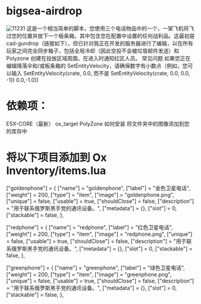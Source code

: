 # bigsea-airdrop
![11231](https://github.com/GTAbigsea/bigsea-airdrop/assets/92125012/fa933e8e-7dfc-4b55-8ebc-674f698c75b7)
这是一个相当简单的脚本，您使用三个电话物品中的一个，一架飞机将飞过您的位置并放下一个板条箱，其中包含您在配置中设置的任何战利品。这最初是 cad-gundrop（链接如下），但已针对我正在开发的服务器进行了编辑，以在所有玩家之间完全同步箱子，包括全局冷却（因此空投不会被垃圾邮件发送）和 Polyzone 创建在投放区域周围，在进入时通知红区人员。
常见问题
如果您正在编辑降落伞和/或板条箱的 SetEntityVelocity，请确保数字有小数点（例如，您可以输入 SetEntityVelocity(crate, 0.0, 而不是 SetEntityVelocity(crate, 0.0, 0.0, -1)) 0.0,-1.0))

# 依赖项：
ESX-CORE（最新）
ox_target
PolyZone
如何安装
将文件夹中的图像添加到您的库存中
# 将以下项目添加到 Ox Inventory/items.lua
["goldenphone"] = {
    ["name"] = "goldenphone",
    ["label"] = "金色卫星电话",
    ["weight"] = 200,
    ["type"] = "item",
    ["image"] = "goldenphone.png",
    ["unique"] = false,
    ["usable"] = true,
    ["shouldClose"] = false,
    ["description"] = "用于联系俄罗斯黑手党的通讯设备。",
    ["metadata"] = {},
    ["slot"] = 0,
    ["stackable"] = false,
},

["redphone"] = {
    ["name"] = "redphone",
    ["label"] = "红色卫星电话",
    ["weight"] = 200,
    ["type"] = "item",
    ["image"] = "redphone.png",
    ["unique"] = false,
    ["usable"] = true,
    ["shouldClose"] = false,
    ["description"] = "用于联系俄罗斯黑手党的通讯设备。",
    ["metadata"] = {},
    ["slot"] = 0,
    ["stackable"] = false,
},

["greenphone"] = {
    ["name"] = "greenphone",
    ["label"] = "绿色卫星电话",
    ["weight"] = 200,
    ["type"] = "item",
    ["image"] = "greenphone.png",
    ["unique"] = false,
    ["usable"] = true,
    ["shouldClose"] = false,
    ["description"] = "用于联系俄罗斯黑手党的通讯设备。",
    ["metadata"] = {},
    ["slot"] = 0,
    ["stackable"] = false,
},
